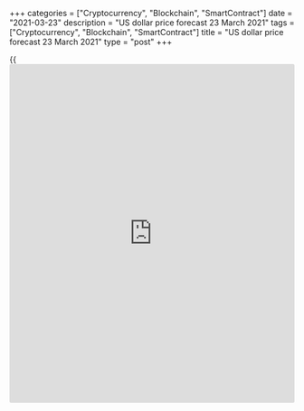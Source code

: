 +++
categories = ["Cryptocurrency", "Blockchain", "SmartContract"]
date = "2021-03-23"
description = "US dollar price forecast 23 March 2021"
tags = ["Cryptocurrency", "Blockchain", "SmartContract"]
title = "US dollar price forecast 23 March 2021"
type = "post"
+++

{{<iframe id="large-banner" src="https://www.bounty.group/#slide=14.0" width="100%" height="600" scrolling="no" style="border: 0px solid rgb(216, 221, 230); border-radius: 3px;">}}

2021-03-23

2021-03-23

Dollar is prone to volatility. Forecast as of 23.03.2021Dmitri Demidenko

The former US dollar growth drivers could crash it now. The Forex market
situation is always changing, and traders should be cautious not to face
a loss. Let us discuss the Forex outlook and make up a [EURUSD][1]
trading plan.

## Monthly US dollar fundamental forecast

How fast the Forex market changes! In 2018-2019, US-China trade wars
strengthened the US dollar. In 2021, the trade war escalation could
weaken the greenback. The tone of the talks between Washington and
Beijing in Alaska was cold, and the United States, the European Union,
the United Kingdom, and Canada imposed sanctions against China for human
rights abuses related to the Uighur minority in Xinjiang. Investors’
demand for the US Treasuries surged. The 10-year Treasury yield dropped,
the tech stocks increased, and the [EURUSD][1] tested the important
level of 1.193.

The Treasury yield rally has been the major growth driver for the
greenback in 2021. According to Bloomberg, holding dollar shorts would
have yielded [investor](https://www.fintechee.com/tutorial-for-forex-trading/investor-mode/)s about a 2% loss this year after being a
profitable strategy in eight of the nine months through to December. For
the first time since November, hedge funds became net buyers of the
dollar against seven major currencies during the week to March 16.

### Dynamics of USD index and dollar speculative positions

 _Source_ _: Bloomberg_

Speculators see Treasury yields soaring to 2% amid a global recovery
spurred by vaccine rollouts and stimulus spending. Joe Biden is willing
to add more stimulus. After the adoption of a $1.9 trillion aid package
by Congress, Biden’s team, according to a Bloomberg source, is preparing
a new project of $3 trillion. The money will be spent on infrastructure
and green technologies. Rich Americans will have to pay for the aid
package, as they have significantly increased their savings amid the
pandemic and recession. According to the US President, those who earn
more than $400 thousand a year should prepare for a tax hike.

While US-China relations are likely to remain tense, the trade war is
unlikely to resume. The potential for correction to the downtrend for
Treasury prices looks limited, so the Treasury yields should resume
growth (the indicator is inversely proportional to the price). The
Treasury yield rise will pull up the bond yields around the world. The
ECB can hardly resist the global trends. However, by stepping up asset
purchases, the ECB could clamp down on the sales in the European bond
market, compared to the US and UK. In the week through March 17, the ECB
bought bonds for €21.1 billion, which is 1.5 times more than five days
earlier and above the average weekly pace of €18 billion for the entire
period of the PEPP.

### Dynamics of ECB asset purchases under PEPP



 _Source_ _: Bloomberg_

### Monthly [EURUSD][1] trading plan

Despite the success of the [EURUSD][1] bulls at the trading session on
March 22, I do not see any particular reasons for euphoria. In the best
case, the main currency pair will start a medium-term consolidation in
the range of 1.183-1.204. At worst, it would break out the supports at
1.188 and 1.183 and continue falling towards 1.176 and 1.72. The uptrend
could resume if the price consolidates above 1.2085 and 1.2125. In the
meantime, I recommend using intraday [trading strategies](https://www.fintechee.com/forex-trading-strategies/) with moderate
targets.



## Price chart of EURUSD in real time mode

The content of this article reflects the author’s opinion and does not
necessarily reflect the official position of LiteForex. The material
published on this page is provided for informational purposes only and
should not be considered as the provision of investment advice for the
purposes of Directive 2004/39/EC.

Rate this article:

{{value}}

( {{count}} {{title}} )

   1. my.liteforex.com/trading/chart?symbol=EURUSD&returnUrl=true